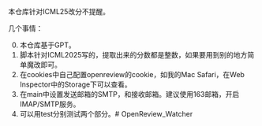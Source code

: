 本仓库针对ICML25改分不提醒。

几个事情：

0. 本仓库基于GPT。
1. 脚本针对ICML2025写的，提取出来的分数都是整数，如果要用到别的地方简单魔改即可。
2. 在cookies中自己配置openreview的cookie，如我的Mac Safari，在Web Inspector中的Storage下可以查看。
3. 在main中设置发送邮箱的SMTP，和接收邮箱。建议使用163邮箱，开启IMAP/SMTP服务。
4. 可以用test分别测试两个部分。# OpenReview_Watcher
